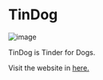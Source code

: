 # TinDog 
![image](https://user-images.githubusercontent.com/39883704/50322254-517efa80-04a2-11e9-9a2c-597c34cab711.png)

TinDog is Tinder for Dogs.

Visit the website in <a href= "https://tindog.surge.sh" target="_blank">here.</a>

